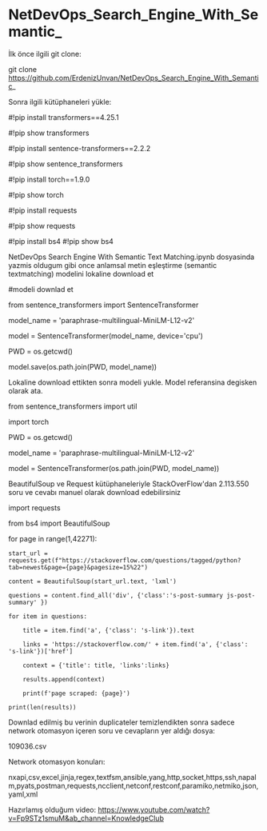 # NetDevOps_Search_Engine_With_Semantic_

İlk önce ilgili git clone:

git clone https://github.com/ErdenizUnvan/NetDevOps_Search_Engine_With_Semantic_

Sonra ilgili kütüphaneleri yükle:

#!pip install transformers==4.25.1

#!pip show transformers

#!pip install sentence-transformers==2.2.2

#!pip show sentence_transformers

#!pip install torch==1.9.0

#!pip show torch

#!pip install requests

#!pip show requests

#!pip install bs4
#!pip show bs4

NetDevOps Search Engine With Semantic Text Matching.ipynb dosyasinda yazmis oldugum gibi once anlamsal metin eşleştirme (semantic textmatching) modelini lokaline download et

#modeli downlad et

from sentence_transformers import SentenceTransformer

model_name = 'paraphrase-multilingual-MiniLM-L12-v2'

model = SentenceTransformer(model_name, device='cpu')

PWD = os.getcwd()

model.save(os.path.join(PWD, model_name))

Lokaline download ettikten sonra modeli yukle. Model referansina degisken olarak ata.

from sentence_transformers import util

import torch

PWD = os.getcwd()

model_name = 'paraphrase-multilingual-MiniLM-L12-v2'

model = SentenceTransformer(os.path.join(PWD, model_name))

BeautifulSoup ve Request kütüphaneleriyle StackOverFlow'dan 2.113.550 soru ve cevabı manuel olarak download edebilirsiniz

import requests

from bs4 import BeautifulSoup

for page in range(1,42271):

    start_url = requests.get(f"https://stackoverflow.com/questions/tagged/python?tab=newest&page={page}&pagesize=15%22")
    
    content = BeautifulSoup(start_url.text, 'lxml')
    
    questions = content.find_all('div', {'class':'s-post-summary js-post-summary' })
    
    for item in questions:
    
        title = item.find('a', {'class': 's-link'}).text

        links = 'https://stackoverflow.com/' + item.find('a', {'class': 's-link'})['href']

        context = {'title': title, 'links':links}

        results.append(context)

        print(f'page scraped: {page}')
    
    print(len(results))
    
    
Downlad edilmiş bu verinin duplicateler temizlendikten sonra sadece network otomasyon içeren soru ve cevapların yer aldığı dosya: 

109036.csv

Network otomasyon konuları: 

nxapi,csv,excel,jinja,regex,textfsm,ansible,yang,http,socket,https,ssh,napalm,pyats,postman,requests,ncclient,netconf,restconf,paramiko,netmiko,json,yaml,xml

Hazırlamış olduğum video: https://www.youtube.com/watch?v=Fp9STz1smuM&ab_channel=KnowledgeClub
